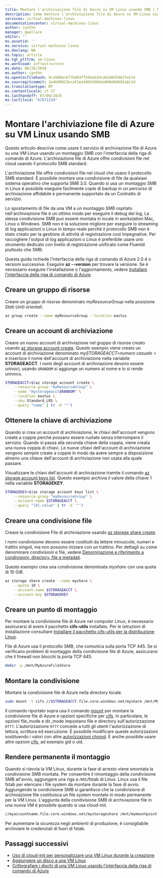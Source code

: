 ```yaml
---
title: Montare l'archiviazione file di Azure su VM Linux usando SMB | Microsoft Docs
description: Come montare l'archiviazione file di Azure su VM Linux usando SMB con l'interfaccia della riga di comando di Azure
services: virtual-machines-linux
documentationcenter: virtual-machines-linux
author: cynthn
manager: gwallace
editor: ''
ms.assetid: ''
ms.service: virtual-machines-linux
ms.devlang: NA
ms.topic: article
ms.tgt_pltfrm: vm-linux
ms.workload: infrastructure
ms.date: 06/28/2018
ms.author: cynthn
ms.openlocfilehash: 9ca58bbc6f7b983ff545eb2dca6240359637e214
ms.sourcegitcommit: 2e4b99023ecaf2ea3d6d3604da068d04682a8c2d
ms.translationtype: MT
ms.contentlocale: it-IT
ms.lasthandoff: 07/09/2019
ms.locfileid: "67671234"
---
```

# <a name="mount-azure-file-storage-on-linux-vms-using-smb"></a>Montare l'archiviazione file di Azure su VM Linux usando SMB

Questo articolo descrive come usare il servizio di archiviazione file di Azure su una VM Linux usando un montaggio SMB con l'interfaccia della riga di comando di Azure. L'archiviazione file di Azure offre condivisioni file nel cloud usando il protocollo SMB standard. 

L'archiviazione file offre condivisioni file nel cloud che usano il protocollo SMB standard. È possibile montare una condivisione di file da qualsiasi sistema operativo che supporta SMB 3.0. Quando si usa un montaggio SMB in Linux è possibile eseguire facilmente copie di backup in un percorso di archiviazione affidabile e permanente supportato da un Contratto di servizio.

Lo spostamento di file da una VM a un montaggio SMB ospitato nell'archiviazione file è un ottimo modo per eseguire il debug dei log, La stessa condivisione SMB può essere montata in locale in workstation Mac, Linux o Windows. SMB non è la soluzione migliore per eseguire lo streaming di log applicazioni o Linux in tempo reale perché il protocollo SMB non è stato creato per la gestione di attività di registrazione così impegnative. Per raccogliere l'output di log applicazioni o Linux è preferibile usare uno strumento dedicato con livello di registrazione unificato come Fluentd piuttosto che SMB.

Questa guida richiede l'interfaccia della riga di comando di Azure 2.0.4 o versioni successive. Eseguire **az --version** per trovare la versione. Se è necessario eseguire l'installazione o l'aggiornamento, vedere [Installare l'interfaccia della riga di comando di Azure](/cli/azure/install-azure-cli). 


## <a name="create-a-resource-group"></a>Creare un gruppo di risorse

Creare un gruppo di risorse denominato *myResourceGroup* nella posizione *Stati Uniti orientali*.

```bash
az group create --name myResourceGroup --location eastus
```

## <a name="create-a-storage-account"></a>Creare un account di archiviazione

Creare un nuovo account di archiviazione nel gruppo di risorse creato usando [az storage account create](/cli/azure/storage/account). Questo esempio viene creato un account di archiviazione denominato *mySTORAGEACCT\<numero casuale >* e inserisce il nome dell'account di archiviazione nella variabile **STORAGEACCT**. I nomi degli account di archiviazione devono essere univoci, usando `$RANDOM` si aggiunge un numero al nome e lo si rende univoco.

```bash
STORAGEACCT=$(az storage account create \
    --resource-group "myResourceGroup" \
    --name "mystorageacct$RANDOM" \
    --location eastus \
    --sku Standard_LRS \
    --query "name" | tr -d '"')
```

## <a name="get-the-storage-key"></a>Ottenere la chiave di archiviazione

Quando si crea un account di archiviazione, le chiavi dell'account vengono create a coppie perché possano essere ruotate senza interrompere il servizio. Quando si passa alla seconda chiave della coppia, viene creata una nuova coppia di chiavi. Le nuove chiavi dell'account di archiviazione vengono sempre create a coppie in modo da avere sempre a disposizione almeno una chiave dell'account di archiviazione non usata alla quale passare.

Visualizzare le chiavi dell'account di archiviazione tramite il comando [az storage account keys list](/cli/azure/storage/account/keys). Questo esempio archivia il valore della chiave 1 nella variabile **STORAGEKEY**.

```bash
STORAGEKEY=$(az storage account keys list \
    --resource-group "myResourceGroup" \
    --account-name $STORAGEACCT \
    --query "[0].value" | tr -d '"')
```

## <a name="create-a-file-share"></a>Creare una condivisione file

Creare la condivisione File di archiviazione usando [az storage share create](/cli/azure/storage/share). 

I nomi condivisione devono essere costituiti da lettere minuscole, numeri e trattini singoli, ma non possono iniziare con un trattino. Per dettagli su come denominare condivisioni e file, vedere [Denominazione e riferimento a condivisioni, directory, file e metadati](https://docs.microsoft.com/rest/api/storageservices/Naming-and-Referencing-Shares--Directories--Files--and-Metadata).

Questo esempio crea una condivisione denominata *myshare* con una quota di 10 GiB. 

```bash
az storage share create --name myshare \
    --quota 10 \
    --account-name $STORAGEACCT \
    --account-key $STORAGEKEY
```

## <a name="create-a-mount-point"></a>Creare un punto di montaggio

Per montare la condivisione file di Azure nel computer Linux, è necessario assicurarsi di avere il pacchetto **cifs-utils** installato. Per le istruzioni di installazione consultare [Installare il pacchetto cifs-utils per la distribuzione Linux](../../storage/files/storage-how-to-use-files-linux.md#install-cifs-utils).

File di Azure usa il protocollo SMB, che comunica sulla porta TCP 445.  Se si verificano problemi di montaggio della condivisione file di Azure, assicurarsi che il firewall non blocchi la porta TCP 445.


```bash
mkdir -p /mnt/MyAzureFileShare
```

## <a name="mount-the-share"></a>Montare la condivisione

Montare la condivisione file di Azure nella directory locale. 

```bash
sudo mount -t cifs //$STORAGEACCT.file.core.windows.net/myshare /mnt/MyAzureFileShare -o vers=3.0,username=$STORAGEACCT,password=$STORAGEKEY,dir_mode=0777,file_mode=0777,serverino
```

Il comando riportato sopra usa il comando [mount](https://linux.die.net/man/8/mount) per montare la condivisione file di Azure e opzioni specifiche per [cifs](https://linux.die.net/man/8/mount.cifs). In particolare, le opzioni file_mode e dir_mode impostano file e directory sull'autorizzazione `0777`. L'autorizzazione `0777` concede a tutti gli utenti l'autorizzazione di lettura, scrittura ed esecuzione. È possibile modificare queste autorizzazioni sostituendo i valori con altre [autorizzazioni chmod](https://en.wikipedia.org/wiki/Chmod). È anche possibile usare altre opzioni [cifs](https://linux.die.net/man/8/mount.cifs), ad esempio gid o uid. 


## <a name="persist-the-mount"></a>Rendere permanente il montaggio

Quando si riavvia la VM Linux, durante la fase di arresto viene smontata la condivisione SMB montata. Per consentire il rimontaggio della condivisione SMB all'avvio, aggiungere una riga a /etc/fstab di Linux. Linux usa il file fstab per elencare i file system da montare durante la fase di avvio. Aggiungendo la condivisione SMB si garantisce che la condivisione di archiviazione file costituisca un file system montato in modo permanente per la VM Linux. L'aggiunta della condivisione SMB di archiviazione file in una nuova VM è possibile quando si usa cloud-init.

```bash
//myaccountname.file.core.windows.net/mystorageshare /mnt/mymountpoint cifs vers=3.0,username=mystorageaccount,password=myStorageAccountKeyEndingIn==,dir_mode=0777,file_mode=0777
```
Per aumentare la sicurezza negli ambienti di produzione, è consigliabile archiviare le credenziali di fuori di fstab.

## <a name="next-steps"></a>Passaggi successivi

- [Uso di cloud-init per personalizzare una VM Linux durante la creazione](using-cloud-init.md)
- [Aggiungere un disco a una VM Linux](add-disk.md)
- [Crittografare i dischi di una VM Linux usando l'interfaccia della riga di comando di Azure](encrypt-disks.md)

